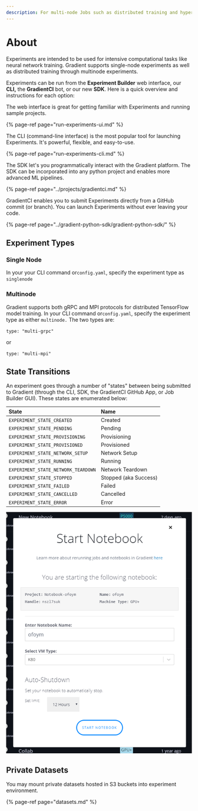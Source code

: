 ```yaml
---
description: For multi-node Jobs such as distributed training and hyperparameter tuning.
---
```


# About

Experiments are intended to be used for intensive computational tasks like neural network training. Gradient supports single-node experiments as well as distributed training through multinode experiments.

Experiments can be run from the **Experiment Builder** web interface, our **CLI,** the **GradientCI** bot, or our new **SDK**. Here is a quick overview and instructions for each option:

The web interface is great for getting familiar with Experiments and running sample projects.  

{% page-ref page="run-experiments-ui.md" %}

The CLI \(command-line interface\) is the most popular tool for launching Experiments. It's powerful, flexible, and easy-to-use. 

{% page-ref page="run-experiments-cli.md" %}

The SDK let's you programmatically interact with the Gradient platform.  The SDK can be incorporated into any python project and enables more advanced ML pipelines.

{% page-ref page="../projects/gradientci.md" %}

GradientCI enables you to submit Experiments directly from a GitHub commit \(or branch\).  You can launch Experiments without ever leaving your code. 

{% page-ref page="../gradient-python-sdk/gradient-python-sdk/" %}

## Experiment Types

### Single Node

In your your CLI command or`config.yaml`, specify the experiment type as `singlenode`

### Multinode

Gradient supports both gRPC and MPI protocols for distributed TensorFlow model training. In your CLI command or`config.yaml`, specify the experiment type as either `multinode.` The two types are:

```text
type: "multi-grpc"
```

or

```text
type: "multi-mpi"
```

## State Transitions

An experiment goes through a number of "states" between being submitted to Gradient \(through the CLI, SDK, the GradientCI GitHub App, or Job Builder GUI\). These states are enumerated below:

| State | Name |
| :--- | :--- |
| `EXPERIMENT_STATE_CREATED` | Created |
| `EXPERIMENT_STATE_PENDING` | Pending |
| `EXPERIMENT_STATE_PROVISIONING` | Provisioning |
| `EXPERIMENT_STATE_PROVISIONED` | Provisioned |
| `EXPERIMENT_STATE_NETWORK_SETUP` | Network Setup |
| `EXPERIMENT_STATE_RUNNING` | Running |
| `EXPERIMENT_STATE_NETWORK_TEARDOWN` | Network Teardown |
| `EXPERIMENT_STATE_STOPPED` | Stopped \(aka Success\) |
| `EXPERIMENT_STATE_FAILED` | Failed |
| `EXPERIMENT_STATE_CANCELLED` | Cancelled |
| `EXPERIMENT_STATE_ERROR` | Error |

![](../.gitbook/assets/image%20%2833%29.png)


## Private Datasets

You may mount private datasets hosted in S3 buckets into experiment environment.

{% page-ref page="datasets.md" %}
